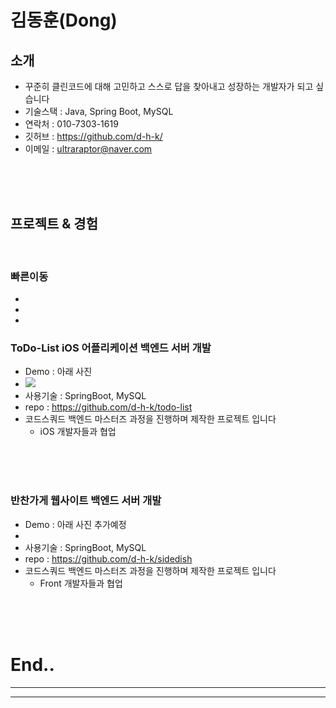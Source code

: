  # 김동훈(Dong)
 
 ## 소개

- 꾸준히 클린코드에 대해 고민하고 스스로 답을 찾아내고 성장하는 개발자가 되고 싶습니다 
- 기술스택 : Java, Spring Boot, MySQL
- 연락처 : 010-7303-1619
- 깃허브 : https://github.com/d-h-k/
- 이메일 : ultraraptor@naver.com

<br>
<br>
<br>


## 프로젝트 & 경험 

<br>

### 빠른이동
- 
- 
- 

### ToDo-List iOS 어플리케이션 백엔드 서버 개발
- Demo : 아래 사진
- ![](https://user-images.githubusercontent.com/75113784/115102520-5840ae00-9f86-11eb-9cd1-643cb0ff4e37.png)
- 사용기술 : SpringBoot, MySQL
- repo : https://github.com/d-h-k/todo-list
- 코드스쿼드 백엔드 마스터즈 과정을 진행하며 제작한 프로젝트 입니다
  - iOS 개발자들과 협업

<br>
<br>
<br>

### 반찬가게 웹사이트 백엔드 서버 개발
- Demo : 아래 사진 추가예정
- ![]()
- 사용기술 : SpringBoot, MySQL
- repo : https://github.com/d-h-k/sidedish
- 코드스쿼드 백엔드 마스터즈 과정을 진행하며 제작한 프로젝트 입니다
  - Front 개발자들과 협업

<br>
<br>
<br>


# End..

<hr size="5px">

<hr size="5px">
<br>
